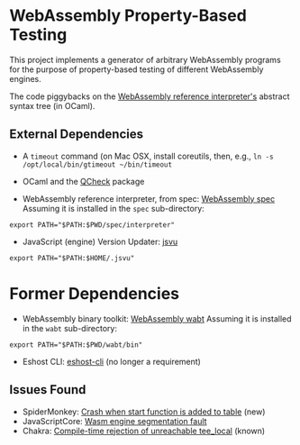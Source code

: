 # WebAssembly Property-Based Testing

This project implements a generator of arbitrary WebAssembly programs
for the purpose of property-based testing of different WebAssembly engines.

The code piggybacks on the [WebAssembly reference interpreter's](https://github.com/WebAssembly/spec) 
abstract syntax tree (in OCaml).


## External Dependencies

* A `timeout` command
  (on Mac OSX, install coreutils, then, e.g., `ln -s /opt/local/bin/gtimeout ~/bin/timeout`

* OCaml and the [QCheck](https://github.com/c-cube/qcheck) package

* WebAssembly reference interpreter, from spec: [WebAssembly spec](https://github.com/WebAssembly/spec)
  Assuming it is installed in the `spec` sub-directory:
```
export PATH="$PATH:$PWD/spec/interpreter"
```

* JavaScript (engine) Version Updater: [jsvu](https://github.com/GoogleChromeLabs/jsvu)
```
export PATH="$PATH:$HOME/.jsvu"
```


# Former Dependencies

* WebAssembly binary toolkit: [WebAssembly wabt](https://github.com/WebAssembly/wabt)
  Assuming it is installed in the `wabt` sub-directory:
```
export PATH="$PATH:$PWD/wabt/bin"
```
* Eshost CLI: [eshost-cli](https://github.com/bterlson/eshost-cli)
  (no longer a requirement)


## Issues Found

* SpiderMonkey: [Crash when start function is added to table](https://bugzilla.mozilla.org/show_bug.cgi?id=1545086)  (new)
* JavaScriptCore: [Wasm engine segmentation fault](https://bugs.webkit.org/show_bug.cgi?id=202786)
* Chakra: [Compile-time rejection of unreachable tee_local](https://github.com/microsoft/ChakraCore/issues/6185)  (known)
